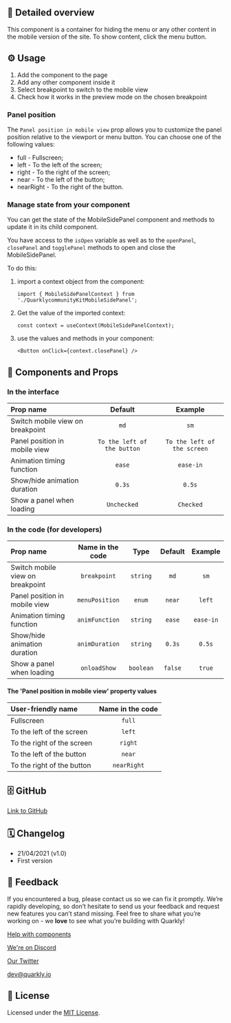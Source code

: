 ## 📖 Detailed overview

This component is a container for hiding the menu or any other content in the mobile version of the site. To show content, click the menu button.

## ⚙️ Usage

1.  Add the component to the page
2.  Add any other component inside it
3.  Select breakpoint to switch to the mobile view
4.  Check how it works in the preview mode on the chosen breakpoint

### Panel position

The `Panel position in mobile view` prop allows you to customize the panel position relative to the viewport or menu button. You can choose one of the following values:

-   full - Fullscreen;
-   left - To the left of the screen;
-   right - To the right of the screen;
-   near - To the left of the button;
-   nearRight - To the right of the button.

### Manage state from your component

You can get the state of the MobileSidePanel component and methods to update it in its child component.

You have access to the `isOpen` variable as well as to the `openPanel`, `closePanel` and `togglePanel` methods to open and close the MobileSidePanel.

To do this:

1. import a context object from the component:

    `import { MobileSidePanelContext } from './QuarklycommunityKitMobileSidePanel';`

2. Get the value of the imported context:

    `const context = useContext(MobileSidePanelContext);`

3. use the values and methods in your component:

    `<Button onClick={context.closePanel} />`

## 🧩 Components and Props

### In the interface

| Prop name                        |           Default           |           Example           |
| :------------------------------- | :-------------------------: | :-------------------------: |
| Switch mobile view on breakpoint |            `md`             |            `sm`             |
| Panel position in mobile view    | `To the left of the button` | `To the left of the screen` |
| Animation timing function        |           `ease`            |          `ease-in`          |
| Show/hide animation duration     |           `0.3s`            |           `0.5s`            |
| Show a panel when loading        |         `Unchecked`         |          `Checked`          |

### In the code (for developers)

| Prop name                        | Name in the code |   Type    | Default |  Example  |
| :------------------------------- | :--------------: | :-------: | :-----: | :-------: |
| Switch mobile view on breakpoint |   `breakpoint`   | `string`  |  `md`   |   `sm`    |
| Panel position in mobile view    |  `menuPosition`  |  `enum`   | `near`  |  `left`   |
| Animation timing function        |  `animFunction`  | `string`  | `ease`  | `ease-in` |
| Show/hide animation duration     |  `animDuration`  | `string`  | `0.3s`  |  `0.5s`   |
| Show a panel when loading        |   `onloadShow`   | `boolean` | `false` |  `true`   |

#### The 'Panel position in mobile view' property values

| User-friendly name         | Name in the code |
| :------------------------- | :--------------: |
| Fullscreen                 |      `full`      |
| To the left of the screen  |      `left`      |
| To the right of the screen |     `right`      |
| To the left of the button  |      `near`      |
| To the right of the button |   `nearRight`    |

## 🗄 GitHub

[Link to GitHub](https://github.com/quarkly/community-kit/tree/master/src/MobileSidePanel)

## 🗓 Changelog

-   21/04/2021 (v1.0)
-   First version

## 📮 Feedback

If you encountered a bug, please contact us so we can fix it promptly. We’re rapidly developing, so don’t hesitate to send us your feedback and request new features you can’t stand missing. Feel free to share what you’re working on - we **love** to see what you’re building with Quarkly!

[Help with components](https://community.quarkly.io/c/requests/11)

[We're on Discord](https://discord.gg/SuF9vCMJGW)

[Our Twitter](https://twitter.com/quarklyapp)

[dev@quarkly.io](mailto:dev@quarkly.io)

## 📝 License

Licensed under the [MIT License](https://raw.githubusercontent.com/quarkly/community-kit/master/LICENSE).
